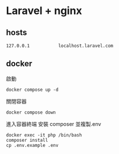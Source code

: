 # Laravel + nginx

## hosts

```
127.0.0.1			localhost.laravel.com
```

## docker

啟動

```
docker compose up -d
```

關閉容器

```
docker compose down
```

進入容器終端 安裝 composer 並複製.env

```
docker exec -it php /bin/bash
composer install
cp .env.example .env
```
